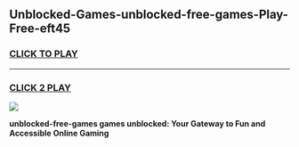 
## Unblocked-Games-unblocked-free-games-Play-Free-eft45
<h3>
<a href="https://premium76.site?title=unblocked-free-games&ref=10A">CLICK TO PLAY</a></h3>
<hr>

<h3>
<a href="https://premium76.site?title=unblocked-free-games&ref=10A">CLICK 2 PLAY</a>
  
</h3>

<a href="https://premium76.site?title=unblocked-free-games&ref=10A"><img src="https://clearcache.store/games.png"></a>


**unblocked-free-games games unblocked: Your Gateway to Fun and Accessible Online Gaming**
